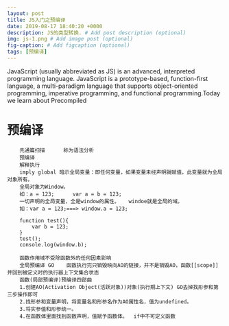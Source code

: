 ```yaml
---
layout: post
title: JS入门之预编译
date: 2019-08-17 18:40:20 +0000
description: JS的类型转换. # Add post description (optional)
img: js-1.png # Add image post (optional)
fig-caption: # Add figcaption (optional)
tags: [预编译]
---
```

JavaScript (usually abbreviated as JS) is an advanced, interpreted programming language. JavaScript is a prototype-based, function-first language, a multi-paradigm language that supports object-oriented programming, imperative programming, and functional programming.Today we learn about Precompiled
# 预编译
        先通篇扫描      称为语法分析
		预编译
		解释执行
		imply global 暗示全局变量：即任何变量，如果变量未经声明就赋值，此变量就为全局对象所有。
		全局对象为Window。
		如：a = 123;      var a = b = 123;
		一切声明的全局变量，全是window的属性。   windoe就是全局的域。
		如：var a = 123;===> window.a = 123;

		function test(){
			var b = 123;
		}
		test();
		console.log(window.b);

		函数作用域不受除函数外的任何因素影响
		全局预编译 GO    函数执行完只销毁映向AO的链接，并不是销毁AO，函数[[scope]]并回到被定义时的执行器上下文集合状态
		函数(局部预编译)预编译四部曲
		1.创建AO(Activation Object(活跃对象))对象(执行期上下文) GO去掉找形参和第三步操作即可
		2.找形参和变量声明，将变量名和形参名作为AO属性名，值为undefined。
		3.将实参值和形参统一。
		4.在函数体里面找到函数声明，值赋予函数体。  if中不可定义函数